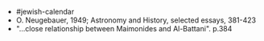   * #jewish-calendar
  * O. Neugebauer, 1949; Astronomy and History, selected essays, 381-423
  * "...close relationship between Maimonides and Al-Battani". p.384
